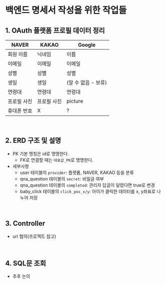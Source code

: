 # 백엔드 명세서 작성을 위한 작업들



## 1. OAuth 플랫폼 프로필 데이터 정리

| NAVER       | KAKAO       | Google              |
| ----------- | ----------- | ------------------- |
| 회원 이름   | 닉네임      | 이름                |
| 이메일      | 이메일      | 이메일              |
| 성별        | 성별        | 성별                |
| 생일        | 생일        | (알 수 없음 - 보류) |
| 연령대      | 연령대      | 연령대              |
| 프로필 사진 | 프로필 사진 | picture             |
| 휴대폰 번호 | X           | ?                   |

​                

## 2. ERD 구조 및 설명

* PK 기본 명칭은 id로 명명한다.
  * FK로 연결할 때는 `대표값_PK`로 명명한다.
* 세부사항
  * user 테이블의 `provider`: 플랫폼, NAVER, KAKAO 등을 분류
  * qna_question 테이블의 `secret`: 비밀글 여부
  * qna_question 테이블의 `completed`: 관리자 답글이 달렸다면 true로 변경
  * baby_click 테이블의 `click_pos_x/y`: 아이가 클릭한 데이터를 x, y좌표로 나누어 저장

​       

## 3. Controller

* uri 협의(프로젝트 참고)

​                                

## 4. SQL문 조회

* 추후 논의

